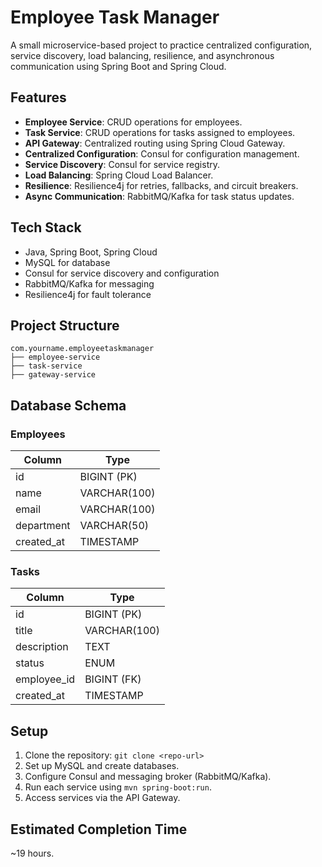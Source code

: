 # Employee Task Manager

A small microservice-based project to practice centralized configuration, service discovery, load balancing, resilience, and asynchronous communication using Spring Boot and Spring Cloud.

## Features
- **Employee Service**: CRUD operations for employees.
- **Task Service**: CRUD operations for tasks assigned to employees.
- **API Gateway**: Centralized routing using Spring Cloud Gateway.
- **Centralized Configuration**: Consul for configuration management.
- **Service Discovery**: Consul for service registry.
- **Load Balancing**: Spring Cloud Load Balancer.
- **Resilience**: Resilience4j for retries, fallbacks, and circuit breakers.
- **Async Communication**: RabbitMQ/Kafka for task status updates.

## Tech Stack
- Java, Spring Boot, Spring Cloud
- MySQL for database
- Consul for service discovery and configuration
- RabbitMQ/Kafka for messaging
- Resilience4j for fault tolerance

## Project Structure
```
com.yourname.employeetaskmanager
├── employee-service
├── task-service
├── gateway-service
```

## Database Schema
### Employees
| Column     | Type         |
|------------|--------------|
| id         | BIGINT (PK)  |
| name       | VARCHAR(100) |
| email      | VARCHAR(100) |
| department | VARCHAR(50)  |
| created_at | TIMESTAMP    |

### Tasks
| Column     | Type          |
|------------|---------------|
| id         | BIGINT (PK)   |
| title      | VARCHAR(100)  |
| description| TEXT          |
| status     | ENUM          |
| employee_id| BIGINT (FK)   |
| created_at | TIMESTAMP     |

## Setup
1. Clone the repository: `git clone <repo-url>`
2. Set up MySQL and create databases.
3. Configure Consul and messaging broker (RabbitMQ/Kafka).
4. Run each service using `mvn spring-boot:run`.
5. Access services via the API Gateway.

## Estimated Completion Time
~19 hours.
